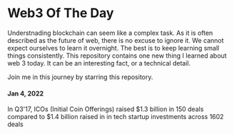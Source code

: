 # Web3 Of The Day

Understnading blockchain can seem like a complex task. As it is often described as the future of web, there is no excuse to ignore it. We cannot expect ourselves to learn it overnight. The best is to keep learning small things consistently. This repository contains one new thing I learned about web 3 today. It can be an interesting fact, or a technical detail.

Join me in this journey by starring this repository.

#### Jan 4, 2022

In Q3'17, ICOs (Initial Coin Offerings) raised $1.3 billion in 150 deals compared to $1.4 billion raised in in tech startup investments across 1602 deals
